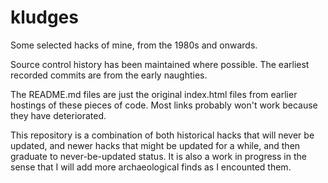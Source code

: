 # kludges

Some selected hacks of mine, from the 1980s and onwards.

Source control history has been maintained where possible. The earliest recorded commits are from the early naughties.

The README.md files are just the original index.html files from earlier hostings of these pieces of code. Most links probably won't work because they have deteriorated.

This repository is a combination of both historical hacks that will never be updated, and newer hacks that might be updated for a while, and then graduate to never-be-updated status. It is also a work in progress in the sense that I will add more archaeological finds as I encounted them.

